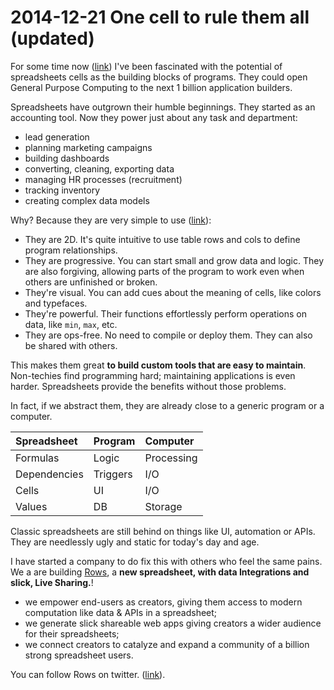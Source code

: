 # 2014-12-21 One cell to rule them all (updated)

For some time now ([link](https://web.archive.org/web/20141221112029/http://www.patife.com/)) I've been fascinated with the potential of spreadsheets cells as the building blocks of programs. They could open General Purpose Computing to the next 1 billion application builders.

Spreadsheets have outgrown their humble beginnings. They started as an accounting tool. Now they power just about any task and department:

* lead generation
* planning marketing campaigns
* building dashboards
* converting, cleaning, exporting data
* managing HR processes (recruitment)
* tracking inventory
* creating complex data models

Why? Because they are very simple to use ([link](https://en.m.wikipedia.org/wiki/Spreadsheet)):

* They are 2D. It's quite intuitive to use table rows and cols to define program relationships. 
* They are progressive. You can start small and grow data and logic. They are also forgiving, allowing parts of the program to work even when others are unfinished or broken.
* They're visual. You can add cues about the meaning of cells, like colors and typefaces.
* They're powerful. Their functions effortlessly perform operations on data, like `min`, `max`, etc.
* They are ops-free. No need to compile or deploy them. They can also be shared with others.

This makes them great **to build custom tools that are easy to maintain**. Non-techies find programming hard; maintaining applications is even harder. Spreadsheets provide the benefits without those problems.

In fact, if we abstract them, they are already close to a generic program or a computer.

| Spreadsheet   | Program  | Computer    |
| :------------ | :------- | :---------- |
| Formulas      | Logic    | Processing  |
| Dependencies  | Triggers | I/O         |
| Cells         | UI       | I/O         |
| Values        | DB       | Storage     |

Classic spreadsheets are still behind on things like UI, automation or APIs. They are needlessly ugly and static for today's day and age. 

I have started a company to do fix this with others who feel the same pains. We a are building [Rows](http://rows.com), a **new spreadsheet, with data Integrations and slick, Live Sharing.**!

* we empower end-users as creators, giving them access to modern computation like data & APIs in a spreadsheet;
* we generate slick shareable web apps giving creators a wider audience for their spreadsheets;
* we connect creators to catalyze and expand a community of a billion strong spreadsheet users.

You can follow Rows on twitter. ([link](https://twitter.com/rowsHQ)).
